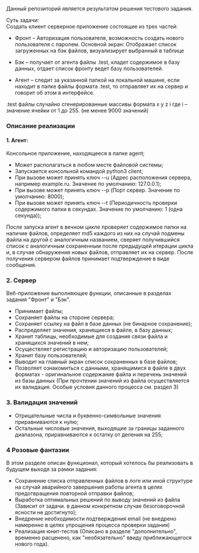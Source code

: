 Данный репозиторий является результатом решения тестового задания.

Суть задачи:  
Создать клиент серверное приложение состоящие из трех частей:

- Фронт – Авторизация пользователя, возможность создать нового пользователя с паролем. Основной экран: Отображает список загруженных на бэк файлов, визуализирует выбранный в таблице

- Бэк – получает от агента файлы .test, кладет содержимое в базу данных, отдает список фронту ведет базу пользователей.

- Агент – следит за указанной папкой на локальной машине, если находит в папке файлы формата .test, то отправляет их на сервер и говорит об этом в интерфейсе.



.test файлы случайно сгенерированные массивы формата x y z i где i – значение ячейки от 1 до 255. (не менее 9000 значений)

### Описание реализации

#### 1. Агент:  
Консольное приложение, находящееся в папке agent;
- Может располагаться в любом месте файловой системы;
- Запускается консольной командой python3 client;
- При вызове может принять ключ --u (Адрес расположения сервера, например example.ru. Значение по умолчанию: 127.0.0.1);
- При вызове может принять ключ --p (Порт сервер. Значение по умолчанию: 8000);
- При вызове может принять ключ --t (Периодичность проверки содержимого папки в секундах. Значение по умолчанию: 1 (одна секунда));

После запуска агент в вечном цикле проверяет содержимое папки на наличие файлов, определяет md5 каждого из них на случай подмены файла на другой с аналогичным названием, сверяет получившийся список с аналогичным сохраненным после предыдущей итерации цикла и, в случае обнаружения новых файлов, отправляет их на сервер. После получения сервером файлов принимает подтверждение в виде сообщения.

### 2. Сервер  
Веб-приложение выполняющее функции, описанные в разделах задания "Фронт" и "Бэк".
 - Принимает файлы;
 - Сохраняет файлы на стороне сервера;
 - Сохраняет ссылку на файл в базе данных (не бинарное сохранение);
 - Распределяет значения, хранящиеся в файле, в базу данных;
 - Хранит таблицы, необходимые для создания связи файла и хранящихся значений в нем;
 - Осуществляет регистрацию и авторизацию пользователей;
 - Хранит базу пользователей;
 - Выводит на главный экран список сохраненных в базе файлов;
 - Позволяет ознакомиться с данными, хранящимися в файле в двух форматах  - оригинальное содержание файла и перечень значений из базы данных (При прочтении значений из файла осуществляется их валидация. Особые условия данного процесса см. раздел 3)
 
 ### 3. Валидация значений  
- Отрицательные числа и буквенно-символьные значения приравниваются к нулю;
- Остальные числовые значения, выходящие за границы заданного диапазона, приравниваются к остатку от деления на 255;

### 4 Розовые фантазии  
В этом разделе описан функционал, который хотелось бы реализовать в будущем выходя за рамки задания:
- Сохранение списка отправленных файлов в логе или иной структуре на случай аварийного завершения работы агента в целях предотвращения повторной отправки файлов;
- Выработка оптимальных решений по выводу значений из файла (Зависит от задачи. в данном конкретном случае безоговорочной ясности не достигнуто);
- Внедрение необходимости подтверждения email (не внедрено намеренно в целях упрощения процесса проверки задания)
- Реализация юнит-тестов (Описано в разделе "дополнительно", временно расценено, как "необязательно" ввиду приближающегося нового года).
 
